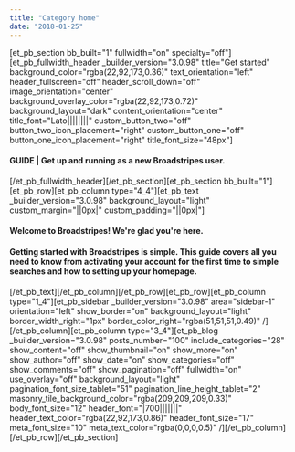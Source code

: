 ```yaml
---
title: "Category home"
date: "2018-01-25"
---
```


\[et\_pb\_section bb\_built="1" fullwidth="on" specialty="off"\]\[et\_pb\_fullwidth\_header \_builder\_version="3.0.98" title="Get started" background\_color="rgba(22,92,173,0.36)" text\_orientation="left" header\_fullscreen="off" header\_scroll\_down="off" image\_orientation="center" background\_overlay\_color="rgba(22,92,173,0.72)" background\_layout="dark" content\_orientation="center" title\_font="Lato||||||||" custom\_button\_two="off" button\_two\_icon\_placement="right" custom\_button\_one="off" button\_one\_icon\_placement="right" title\_font\_size="48px"\]

#### GUIDE | Get up and running as a new Broadstripes user.

\[/et\_pb\_fullwidth\_header\]\[/et\_pb\_section\]\[et\_pb\_section bb\_built="1"\]\[et\_pb\_row\]\[et\_pb\_column type="4\_4"\]\[et\_pb\_text \_builder\_version="3.0.98" background\_layout="light" custom\_margin="||0px|" custom\_padding="||0px|"\]

#### **Welcome to Broadstripes! We're glad you're here.**

#### Getting started with Broadstripes is simple. This guide covers all you need to know from activating your account for the first time to simple searches and how to setting up your homepage.

\[/et\_pb\_text\]\[/et\_pb\_column\]\[/et\_pb\_row\]\[et\_pb\_row\]\[et\_pb\_column type="1\_4"\]\[et\_pb\_sidebar \_builder\_version="3.0.98" area="sidebar-1" orientation="left" show\_border="on" background\_layout="light" border\_width\_right="1px" border\_color\_right="rgba(51,51,51,0.49)" /\]\[/et\_pb\_column\]\[et\_pb\_column type="3\_4"\]\[et\_pb\_blog \_builder\_version="3.0.98" posts\_number="100" include\_categories="28" show\_content="off" show\_thumbnail="on" show\_more="on" show\_author="off" show\_date="on" show\_categories="off" show\_comments="off" show\_pagination="off" fullwidth="on" use\_overlay="off" background\_layout="light" pagination\_font\_size\_tablet="51" pagination\_line\_height\_tablet="2" masonry\_tile\_background\_color="rgba(209,209,209,0.33)" body\_font\_size="12" header\_font="|700|||||||" header\_text\_color="rgba(22,92,173,0.86)" header\_font\_size="17" meta\_font\_size="10" meta\_text\_color="rgba(0,0,0,0.5)" /\]\[/et\_pb\_column\]\[/et\_pb\_row\]\[/et\_pb\_section\]
